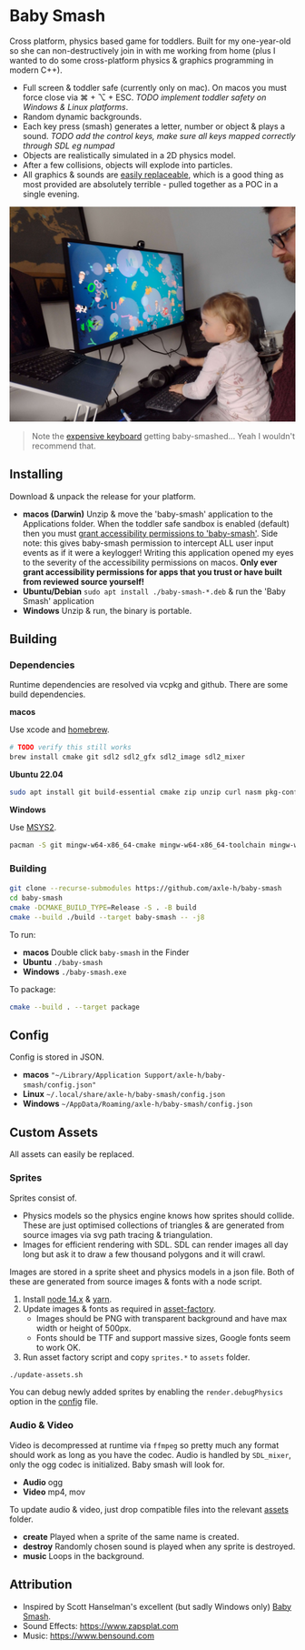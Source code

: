 # Baby Smash

Cross platform, physics based game for toddlers.
Built for my one-year-old so she can non-destructively join in with me working from home
(plus I wanted to do some cross-platform physics & graphics programming in modern C++).

* Full screen & toddler safe (currently only on mac). On macos you must force close via ⌘ + ⌥ + ESC. *TODO implement toddler safety on Windows & Linux platforms*.
* Random dynamic backgrounds.
* Each key press (smash) generates a letter, number or object & plays a sound. *TODO add the control keys, make sure all keys mapped correctly through SDL eg numpad*
* Objects are realistically simulated in a 2D physics model.
* After a few collisions, objects will explode into particles.
* All graphics & sounds are [easily replaceable](#custom-assets), which is a good thing as most provided are absolutely terrible - pulled together as a POC in a single evening.

![cover](cover.jpg)

> Note the [expensive keyboard](https://www.logitech.com/en-gb/products/keyboards/mx-keys-wireless-keyboard.html) getting baby-smashed... Yeah I wouldn't recommend that.

## Installing

Download & unpack the release for your platform.

* **macos (Darwin)** Unzip & move the 'baby-smash' application to the Applications folder.
  When the toddler safe sandbox is enabled (default) then you must [grant accessibility permissions to 'baby-smash'](https://support.apple.com/en-gb/guide/mac-help/mh43185/mac).
  Side note: this gives baby-smash permission to intercept ALL user input events as if it were a keylogger!
  Writing this application opened my eyes to the severity of the accessibility permissions on macos.
  **Only ever grant accessibility permissions for apps that you trust or have built from reviewed source yourself!**
* **Ubuntu/Debian** `sudo apt install ./baby-smash-*.deb` & run the 'Baby Smash' application
* **Windows** Unzip & run, the binary is portable.

## Building

### Dependencies

Runtime dependencies are resolved via vcpkg and github.
There are some build dependencies.

**macos**

Use xcode and [homebrew](https://brew.sh/).

```bash
# TODO verify this still works
brew install cmake git sdl2 sdl2_gfx sdl2_image sdl2_mixer
```

**Ubuntu 22.04**

```bash
sudo apt install git build-essential cmake zip unzip curl nasm pkg-config libsdl2-dev libsdl2-gfx-dev libsdl2-image-dev libsdl2-mixer-dev
```

**Windows**

Use [MSYS2](https://www.msys2.org/#installation).

```bash
pacman -S git mingw-w64-x86_64-cmake mingw-w64-x86_64-toolchain mingw-w64-x86_64-SDL2 mingw-w64-x86_64-SDL2_gfx mingw-w64-x86_64-SDL2_image mingw-w64-x86_64-SDL2_mixer
```

### Building

```bash
git clone --recurse-submodules https://github.com/axle-h/baby-smash
cd baby-smash
cmake -DCMAKE_BUILD_TYPE=Release -S . -B build
cmake --build ./build --target baby-smash -- -j8
```

To run:

* **macos** Double click `baby-smash` in the Finder
* **Ubuntu** `./baby-smash`
* **Windows** `./baby-smash.exe`

To package:

```bash
cmake --build . --target package
```

## Config

Config is stored in JSON.

* **macos** `"~/Library/Application Support/axle-h/baby-smash/config.json"`
* **Linux** `~/.local/share/axle-h/baby-smash/config.json`
* **Windows** `~/AppData/Roaming/axle-h/baby-smash/config.json`

## Custom Assets

All assets can easily be replaced.

### Sprites

Sprites consist of.

* Physics models so the physics engine knows how sprites should collide.
  These are just optimised collections of triangles & are generated from source images via svg path tracing & triangulation.
* Images for efficient rendering with SDL. SDL can render images all day long but ask it to draw a few thousand polygons and it will crawl.

Images are stored in a sprite sheet and physics models in a json file.
Both of these are generated from source images & fonts with a node script.

1. Install [node 14.x](https://nodejs.org/en/) & [yarn](https://yarnpkg.com/getting-started/install).
2. Update images & fonts as required in [asset-factory](./asset-factory).
    * Images should be PNG with transparent background and have max width or height of 500px.
    * Fonts should be TTF and support massive sizes, Google fonts seem to work OK.
3. Run asset factory script and copy `sprites.*` to `assets` folder.

```bash
./update-assets.sh
```

You can debug newly added sprites by enabling the `render.debugPhysics` option in the [config](#config) file.

### Audio & Video

Video is decompressed at runtime via `ffmpeg` so pretty much any format should work as long as you have the codec.
Audio is handled by `SDL_mixer`, only the ogg codec is initialized.
Baby smash will look for.

* **Audio** ogg
* **Video** mp4, mov

To update audio & video, just drop compatible files into the relevant [assets](./assets) folder.

* **create** Played when a sprite of the same name is created.
* **destroy** Randomly chosen sound is played when any sprite is destroyed.
* **music** Loops in the background.

## Attribution

* Inspired by Scott Hanselman's excellent (but sadly Windows only) [Baby Smash](https://www.hanselman.com/babysmash).
* Sound Effects: https://www.zapsplat.com
* Music: https://www.bensound.com